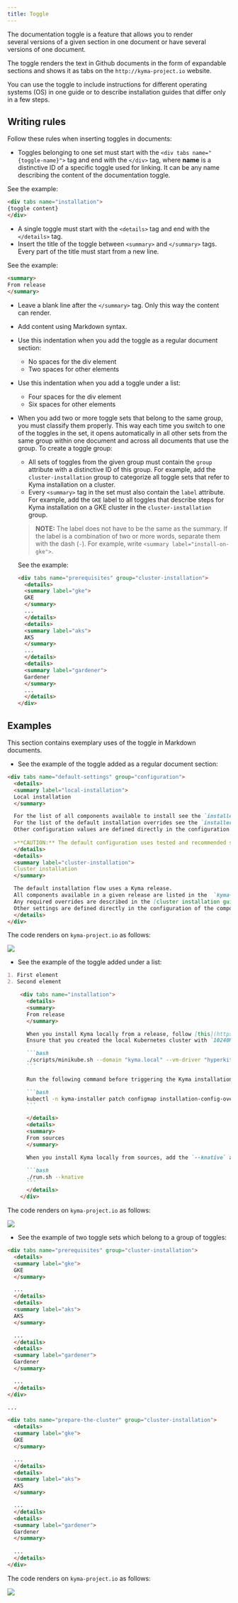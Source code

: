 ```yaml
---
title: Toggle
---
```


The documentation toggle is a feature that allows you to render several versions of a given section in one document or have several versions of one document.

The toggle renders the text in Github documents in the form of expandable sections and shows it as tabs on the `http://kyma-project.io` website.

You can use the toggle to include instructions for different operating systems (OS) in one guide or to describe installation guides that differ only in a few steps.  

## Writing rules

Follow these rules when inserting toggles in documents:

* Toggles belonging to one set must start with the `<div tabs name="{toggle-name}">` tag and end with the `</div>` tag, where **name** is a distinctive ID of a specific toggle used for linking. It can be any name describing the content of the documentation toggle.

See the example:

```markdown
<div tabs name="installation">
{toggle content}
</div>
```

* A single toggle must start with the `<details>` tag and end with the `</details>` tag.
* Insert the title of the toggle between `<summary>` and `</summary>` tags. Every part of the title must start from a new line.

See the example:

``` markdown
<summary>
From release
</summary> 
```

* Leave a blank line after the `</summary>` tag. Only this way the content can render.
* Add content using Markdown syntax.
* Use this indentation when you add the toggle as a regular document section:

  - No spaces for the div element
  - Two spaces for other elements

* Use this indentation when you add a toggle under a list:

  - Four spaces for the div element
  - Six spaces for other elements

* When you add two or more toggle sets that belong to the same group, you must classify them properly. This way each time you switch to one of the toggles in the set, it opens automatically in all other sets from the same group within one document and across all documents that use the group. To create a toggle group:

  - All sets of toggles from the given group must contain the `group` attribute with a distinctive ID of this group. For example, add the `cluster-installation` group to categorize all toggle sets that refer to Kyma installation on a cluster.
  - Every `<summary>` tag in the set must also contain the `label` attribute. For example, add the `GKE` label to all toggles that describe steps for Kyma installation on a GKE cluster in the `cluster-installation` group.

  > **NOTE:** The label does not have to be the same as the summary. If the label is a combination of two or more words, separate them with the dash (`-`). For example, write `<summary label="install-on-gke">`.

  See the example:

  ``` markdown
  <div tabs name="prerequisites" group="cluster-installation">
    <details>
    <summary label="gke">
    GKE
    </summary>
    ...
    </details>
    <details>
    <summary label="aks">
    AKS
    </summary>
    ...
    </details>
    <details>
    <summary label="gardener">
    Gardener
    </summary>
    ...
    </details>
  </div>
  ```

## Examples

This section contains exemplary uses of the toggle in Markdown documents.

* See the example of the toggle added as a regular document section:

```markdown
<div tabs name="default-settings" group="configuration">
  <details>
  <summary label="local-installation">
  Local installation
  </summary>

  For the list of all components available to install see the `installer-cr.yaml.tpl` file.
  For the list of the default installation overrides see the `installer-config-local.yaml.tpl` file.
  Other configuration values are defined directly in the configuration of the respective components.
  
  >**CAUTION:** The default configuration uses tested and recommended settings. Change them at your own risk.
  </details>
  <details>
  <summary label="cluster-installation">
  Cluster installation
  </summary>

  The default installation flow uses a Kyma release.
  All components available in a given release are listed in the  `kyma-installer-cluster.yaml`, which is one of the release artifacts.
  Any required overrides are described in the [cluster installation guide](#installation-install-kyma-on-a-cluster).
  Other settings are defined directly in the configuration of the components released with the given Kyma version.
  </details>
</div>
```

The code renders on `kyma-project.io` as follows:

![](./assets/toggle-flat-structure.png)

* See the example of the toggle added under a list:

```markdown
1. First element
2. Second element

    <div tabs name="installation">
      <details>
      <summary>
      From release
      </summary>

      When you install Kyma locally from a release, follow [this](https://kyma-project.io/docs/master/root/kyma/#installation-install-kyma-locally) guide.
      Ensure that you created the local Kubernetes cluster with `10240Mb` memory and `30Gb` disk size.

      ```bash
      ./scripts/minikube.sh --domain "kyma.local" --vm-driver "hyperkit" --memory 10240Mb --disk-size 30g
      ```

      Run the following command before triggering the Kyma installation process:

      ```bash
      kubectl -n kyma-installer patch configmap installation-config-overrides -p '{"data": {"global.knative": "true", "global.kymaEventBus": "false", "global.natsStreaming.clusterID": "knative-nats-streaming"}}'
      ```

      </details>
      <details>
      <summary>
      From sources
      </summary>

      When you install Kyma locally from sources, add the `--knative` argument to the `run.sh` script. Run this command:

      ```bash
      ./run.sh --knative
      ```
      </details>
    </div>
```

The code renders on `kyma-project.io` as follows:

![](./assets/toggle_in_list.png)

* See the example of two toggle sets which belong to a group of toggles:

```markdown
<div tabs name="prerequisites" group="cluster-installation">
  <details>
  <summary label="gke">
  GKE
  </summary>

  ...
  </details>
  <details>
  <summary label="aks">
  AKS
  </summary>

  ...
  </details>
  <details>
  <summary label="gardener">
  Gardener
  </summary>

  ...
  </details>
</div>

...

<div tabs name="prepare-the-cluster" group="cluster-installation">
  <details>
  <summary label="gke">
  GKE
  </summary>

  ...
  </details>
  <details>
  <summary label="aks">
  AKS
  </summary>

  ...
  </details>
  <details>
  <summary label="gardener">
  Gardener
  </summary>
  
  ...
  </details>
</div>
```

The code renders on `kyma-project.io` as follows:

![](./assets/toggle-groups.png)
